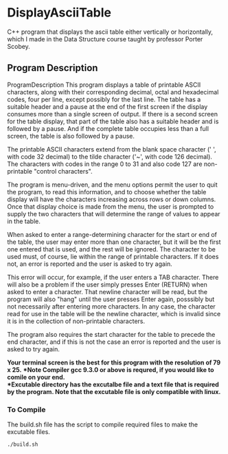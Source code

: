 # DisplayAsciiTable
C++ program that displays the ascii table either vertically or horizontally, which I made in the Data Structure course taught by professor Porter Scobey.


## Program Description

ProgramDescription
This program displays a table of printable ASCII characters, along with their
corresponding decimal, octal and hexadecimal codes, four per line, except
possibly for the last line. The table has a suitable header and a pause at
the end of the first screen if the display consumes more than a single screen
of output. If there is a second screen for the table display, that part of
the table also has a suitable header and is followed by a pause. And if the
complete table occupies less than a full screen, the table is also followed
by a pause.

The printable ASCII characters extend from the blank space character (' ',
with code 32 decimal) to the tilde character ('~', with code 126 decimal).
The characters with codes in the range 0 to 31 and also code 127 are non-
printable "control characters".

The program is menu-driven, and the menu options permit the user to quit the
program, to read this information, and to choose whether the table display
will have the characters increasing across rows or down columns. Once that
display choice is made from the menu, the user is prompted to supply the two
characters that will determine the range of values to appear in the table.

When asked to enter a range-determining character for the start or end of the
table, the user may enter more than one character, but it will be the first
one entered that is used, and the rest will be ignored. The character to be
used must, of course, lie within the range of printable characters. If it does
not, an error is reported and the user is asked to try again.

This error will occur, for example, if the user enters a TAB character.
There will also be a problem if the user simply presses Enter (RETURN) when
asked to enter a character. That newline character will be read, but the
program will also "hang" until the user presses Enter again, posssibly but
not necessarily after entering more characters. In any case, the character
read for use in the table will be the newline character, which is invalid
since it is in the collection of non-printable characters.

The program also requires the start character for the table to precede the end
character, and if this is not the case an error is reported and the user is
asked to try again.

__Your terminal screen is the best for this program with the resolution of  79 x 25.__
__*Note Compiler gcc 9.3.0 or above is requred, if you would like to comile on your end.__ <br>
__*Excutable directory has the excutalbe file and a text file that is required by the program. Note that the excutable file is only compatible with linux.__


### To Compile
The build.sh file has the script to compile required files to make the excutable files.

`./build.sh`


